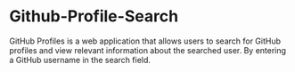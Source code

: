 # Github-Profile-Search
GitHub Profiles is a web application that allows users to search for GitHub profiles and view relevant information about the searched user. By entering a GitHub username in the search field.
